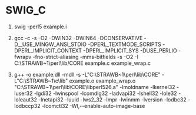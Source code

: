 # SWIG_C

1.	swig -perl5 example.i

2.	gcc -c -s -O2 -DWIN32 -DWIN64 -DCONSERVATIVE -D__USE_MINGW_ANSI_STDIO -DPERL_TEXTMODE_SCRIPTS -DPERL_IMPLICIT_CONTEXT -DPERL_IMPLICIT_SYS -DUSE_PERLIO -fwrapv -fno-strict-aliasing -mms-bitfields -s -O2   -I C:\STRAWB~1\perl\lib/CORE example.c example_wrap.c

3.	g++ -o example.dll -mdll -s -L"C:\STRAWB~1\perl\lib\CORE" -L"C:\STRAWB~1\c\lib" example.o example_wrap.o   "C:\STRAWB~1\perl\lib\CORE\libperl526.a" -lmoldname -lkernel32 -luser32 -lgdi32 -lwinspool -lcomdlg32 -ladvapi32 -lshell32 -lole32 -loleaut32 -lnetapi32 -luuid -lws2_32 -lmpr -lwinmm -lversion -lodbc32 -lodbccp32 -lcomctl32 -Wl,--enable-auto-image-base

